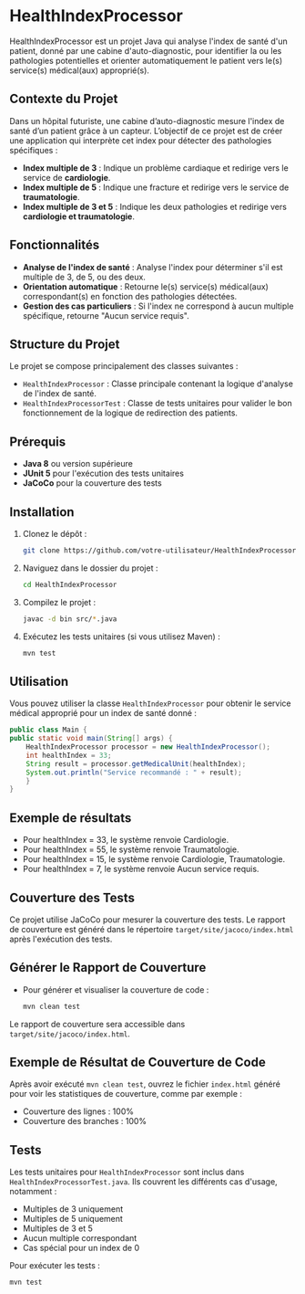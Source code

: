 # HealthIndexProcessor

HealthIndexProcessor est un projet Java qui analyse l'index de santé d'un patient, donné par une cabine d'auto-diagnostic, pour identifier la ou les pathologies potentielles et orienter automatiquement le patient vers le(s) service(s) médical(aux) approprié(s).

## Contexte du Projet

Dans un hôpital futuriste, une cabine d’auto-diagnostic mesure l'index de santé d’un patient grâce à un capteur. L’objectif de ce projet est de créer une application qui interprète cet index pour détecter des pathologies spécifiques :

- **Index multiple de 3** : Indique un problème cardiaque et redirige vers le service de **cardiologie**.
- **Index multiple de 5** : Indique une fracture et redirige vers le service de **traumatologie**.
- **Index multiple de 3 et 5** : Indique les deux pathologies et redirige vers **cardiologie et traumatologie**.

## Fonctionnalités

- **Analyse de l'index de santé** : Analyse l'index pour déterminer s'il est multiple de 3, de 5, ou des deux.
- **Orientation automatique** : Retourne le(s) service(s) médical(aux) correspondant(s) en fonction des pathologies détectées.
- **Gestion des cas particuliers** : Si l'index ne correspond à aucun multiple spécifique, retourne "Aucun service requis".

## Structure du Projet

Le projet se compose principalement des classes suivantes :

- `HealthIndexProcessor` : Classe principale contenant la logique d'analyse de l'index de santé.
- `HealthIndexProcessorTest` : Classe de tests unitaires pour valider le bon fonctionnement de la logique de redirection des patients.

## Prérequis

- **Java 8** ou version supérieure
- **JUnit 5** pour l'exécution des tests unitaires
- **JaCoCo** pour la couverture des tests

## Installation

1. Clonez le dépôt :

   ```bash
   git clone https://github.com/votre-utilisateur/HealthIndexProcessor.git

2. Naviguez dans le dossier du projet :

    ```bash
   cd HealthIndexProcessor

3. Compilez le projet :

    ```bash
   javac -d bin src/*.java

4. Exécutez les tests unitaires (si vous utilisez Maven) :
    
    ```bash
   mvn test

## Utilisation
Vous pouvez utiliser la classe `HealthIndexProcessor` pour obtenir le service médical approprié pour un index de santé donné :

```java
public class Main {
public static void main(String[] args) {
    HealthIndexProcessor processor = new HealthIndexProcessor();
    int healthIndex = 33;
    String result = processor.getMedicalUnit(healthIndex);
    System.out.println("Service recommandé : " + result);
    }
}
```

## Exemple de résultats
- Pour healthIndex = 33, le système renvoie Cardiologie.
- Pour healthIndex = 55, le système renvoie Traumatologie.
- Pour healthIndex = 15, le système renvoie Cardiologie, Traumatologie.
- Pour healthIndex = 7, le système renvoie Aucun service requis.

## Couverture des Tests
Ce projet utilise JaCoCo pour mesurer la couverture des tests. Le rapport de couverture est généré dans le répertoire `target/site/jacoco/index.html` après l'exécution des tests.

## Générer le Rapport de Couverture
* Pour générer et visualiser la couverture de code :

    ```bash
  mvn clean test

Le rapport de couverture sera accessible dans `target/site/jacoco/index.html`.

## Exemple de Résultat de Couverture de Code
Après avoir exécuté `mvn clean test`, ouvrez le fichier `index.html` généré pour voir les statistiques de couverture, comme par exemple :

- Couverture des lignes : 100%
- Couverture des branches : 100%

## Tests
Les tests unitaires pour `HealthIndexProcessor` sont inclus dans `HealthIndexProcessorTest.java`. Ils couvrent les différents cas d'usage, notamment :

- Multiples de 3 uniquement
- Multiples de 5 uniquement
- Multiples de 3 et 5
- Aucun multiple correspondant
- Cas spécial pour un index de 0

Pour exécuter les tests :

```bash
mvn test
